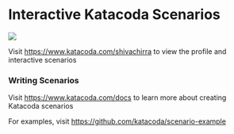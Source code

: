 # Interactive Katacoda Scenarios

[![](http://shields.katacoda.com/katacoda/shivachirra/count.svg)](https://www.katacoda.com/shivachirra "Get your profile on Katacoda.com")

Visit https://www.katacoda.com/shivachirra to view the profile and interactive scenarios

### Writing Scenarios
Visit https://www.katacoda.com/docs to learn more about creating Katacoda scenarios

For examples, visit https://github.com/katacoda/scenario-example
